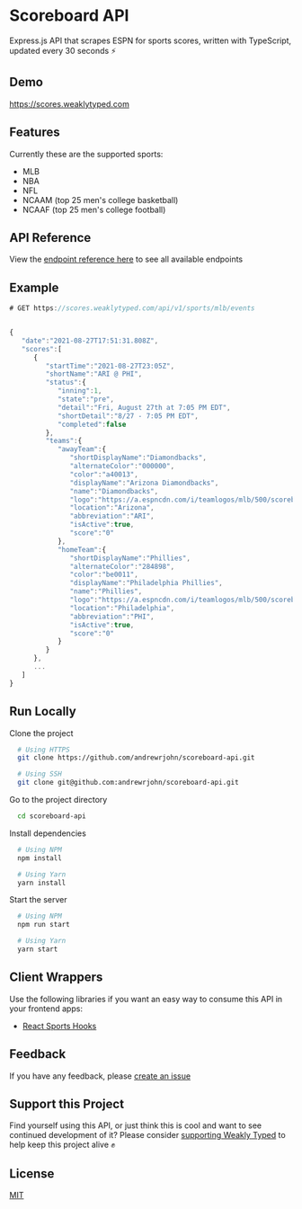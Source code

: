 
# Scoreboard API

Express.js API that scrapes ESPN for sports scores, written with TypeScript, updated every 30 seconds ⚡️


## Demo

https://scores.weaklytyped.com

  
## Features
Currently these are the supported sports:
- MLB
- NBA
- NFL
- NCAAM (top 25 men's college basketball)
- NCAAF (top 25 men's college football)

  
## API Reference
View the [endpoint reference here](https://scores.weaklytyped.com/) to see all available endpoints


  
## Example

```javascript
# GET https://scores.weaklytyped.com/api/v1/sports/mlb/events


{
   "date":"2021-08-27T17:51:31.808Z",
   "scores":[
      {
         "startTime":"2021-08-27T23:05Z",
         "shortName":"ARI @ PHI",
         "status":{
            "inning":1,
            "state":"pre",
            "detail":"Fri, August 27th at 7:05 PM EDT",
            "shortDetail":"8/27 - 7:05 PM EDT",
            "completed":false
         },
         "teams":{
            "awayTeam":{
               "shortDisplayName":"Diamondbacks",
               "alternateColor":"000000",
               "color":"a40013",
               "displayName":"Arizona Diamondbacks",
               "name":"Diamondbacks",
               "logo":"https://a.espncdn.com/i/teamlogos/mlb/500/scoreboard/ari.png",
               "location":"Arizona",
               "abbreviation":"ARI",
               "isActive":true,
               "score":"0"
            },
            "homeTeam":{
               "shortDisplayName":"Phillies",
               "alternateColor":"284898",
               "color":"be0011",
               "displayName":"Philadelphia Phillies",
               "name":"Phillies",
               "logo":"https://a.espncdn.com/i/teamlogos/mlb/500/scoreboard/phi.png",
               "location":"Philadelphia",
               "abbreviation":"PHI",
               "isActive":true,
               "score":"0"
            }
         }
      },
      ...
   ]
}
```

  
## Run Locally

Clone the project

```sh
  # Using HTTPS
  git clone https://github.com/andrewrjohn/scoreboard-api.git

  # Using SSH
  git clone git@github.com:andrewrjohn/scoreboard-api.git
```

Go to the project directory

```sh
  cd scoreboard-api
```

Install dependencies

```sh
  # Using NPM
  npm install

  # Using Yarn
  yarn install
```

Start the server

```sh
  # Using NPM
  npm run start

  # Using Yarn
  yarn start
```

  
## Client Wrappers

Use the following libraries if you want an easy way to consume this API in your frontend apps:

- [React Sports Hooks](https://github.com/andrewrjohn/react-sports-hooks)

  
## Feedback

If you have any feedback, please [create an issue](https://github.com/andrewrjohn/scoreboard-api/issues/new)

## Support this Project
Find yourself using this API, or just think this is cool and want to see continued development of it? Please consider <a href="https://buy.stripe.com/28o2a2fPyens2Qg288" target="_blank">supporting Weakly Typed</a> to help keep this project alive ✊

  
## License

[MIT](https://choosealicense.com/licenses/mit/)
